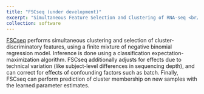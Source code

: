 ```yaml
---
title: "FSCseq (under development)"
excerpt: "Simultaneous Feature Selection and Clustering of RNA-seq <br/><img src='/images/500x300.png'>"
collection: software
---
```


[FSCseq](https://github.com/DavidKLim/FSCseq) performs simultaneous clustering and selection of cluster-discriminatory features, using a finite mixture of negative binomial regression model. Inference is done using a classification expectation-maximization algorithm. FSCseq additionally adjusts for effects due to technical variation (like subject-level differences in sequencing depth), and can correct for effects of confounding factors such as batch. Finally, FSCseq can perform prediction of cluster membership on new samples with the learned parameter estimates.